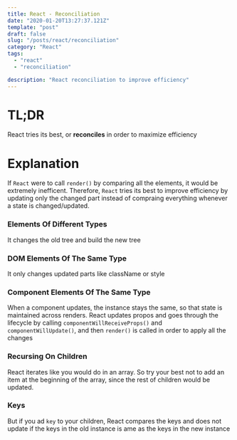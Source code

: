```yaml
---
title: React - Reconciliation
date: "2020-01-20T13:27:37.121Z"
template: "post"
draft: false
slug: "/posts/react/reconciliation"
category: "React"
tags:
  - "react"
  - "reconciliation"

description: "React reconciliation to improve efficiency"
---
```


# TL;DR

React tries its best, or **reconciles** in order to maximize efficiency

# Explanation

If `React` were to call `render()` by comparing all the elements, it would be extremely inefficent. Therefore, `React` tries its best to improve efficiency by updating only the changed part instead of compraing everything whenever a state is changed/updated.

### Elements Of Different Types

It changes the old tree and build the new tree

### DOM Elements Of The Same Type

It only changes updated parts like className or style

### Component Elements Of The Same Type

When a component updates, the instance stays the same, so that state is maintained across renders. React updates propos and goes through the lifecycle by calling `componentWillReceiveProps()` and `componentWillUpdate()`, and then `render()` is called in order to apply all the changes

### Recursing On Children

React iterates like you would do in an array. So try your best not to add an item at the beginning of the array, since the rest of children would be updated.

### Keys

But if you ad `key` to your children, React compares the keys and does not update if the keys in the old instance is ame as the keys in the new instance
